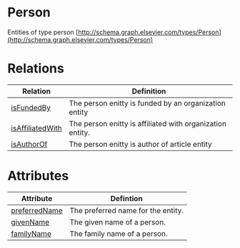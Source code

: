  
Person
======

Entities of type person [http://schema.graph.elsevier.com/types/Person](http://schema.graph.elsevier.com/types/Person)

Relations
======

| Relation  | Definition |
| ------------- | ------------- |
| [isFundedBy](isFundedBy.md) | The person enitty is funded by an organization entity | 
| [isAffiliatedWith](isAffiliatedWith.md) | The person enitty is affiliated with organization entity.|
| [isAuthorOf](isAuthorOf.md) | The person enitty is author of article entity | 
      

Attributes
======

| Attribute | Defintion  |    
| ------------- | ------------- |
| [preferredName](preferredname.md) | The preferred name for the entity.  
| [givenName](givenName.md)| The given name of a person. 
| [familyName](familyName.md) | The family name of a person. 	 

